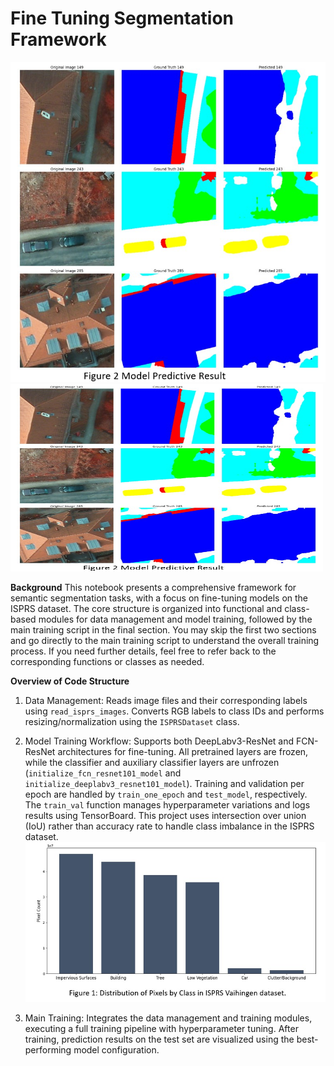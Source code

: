 # Fine Tuning Segmentation Framework

![fig2](results.jpg)
<img src="results.jpg" width="500" height="300">

**Background**
This notebook presents a comprehensive framework for semantic segmentation tasks, with a focus on fine-tuning models on the ISPRS dataset. The core structure is organized into functional and class-based modules for data management and model training, followed by the main training script in the final section. You may skip the first two sections and go directly to the main training script to understand the overall training process. If you need further details, feel free to refer back to the corresponding functions or classes as needed.

**Overview of Code Structure**
1. Data Management: Reads image files and their corresponding labels using `read_isprs_images`. Converts RGB labels to class IDs and performs resizing/normalization using the `ISPRSDataset` class.

2. Model Training Workflow: Supports both DeepLabv3-ResNet and FCN-ResNet architectures for fine-tuning. All pretrained layers are frozen, while the classifier and auxiliary classifier layers are unfrozen (`initialize_fcn_resnet101_model` and `initialize_deeplabv3_resnet101_model`). Training and validation per epoch are handled by `train_one_epoch` and `test_model`, respectively. The `train_val` function manages hyperparameter variations and logs results using TensorBoard. This project uses intersection over union (IoU) rather than accuracy rate to handle class imbalance in the ISPRS dataset.
![fig1](distribution.jpg)

4. Main Training: Integrates the data management and training modules, executing a full training pipeline with hyperparameter tuning. After training, prediction results on the test set are visualized using the best-performing model configuration.


